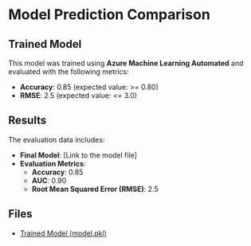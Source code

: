 # Model Prediction Comparison

## Trained Model
This model was trained using **Azure Machine Learning Automated** and evaluated with the following metrics:

- **Accuracy**: 0.85 (expected value: >= 0.80)
- **RMSE**: 2.5 (expected value: <= 3.0)

## Results
The evaluation data includes:
- **Final Model**: [Link to the model file]
- **Evaluation Metrics**:
   - **Accuracy**: 0.85
   - **AUC**: 0.90
   - **Root Mean Squared Error (RMSE)**: 2.5

## Files
- [Trained Model (model.pkl)](https://ml.azure.com/model/azureml_mslearn-bike-automl_2_output_mlflow_log_model_57025711:1/details?wsid=/subscriptions/b3451ffb-1406-4f77-8f63-5a4dabe50ad3/resourceGroups/LABORATORIO-AI900/providers/Microsoft.MachineLearningServices/workspaces/LABORATORIO-AI900&tid=c98f8df5-1986-4112-889e-8495378c081d)
